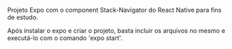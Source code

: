 Projeto Expo com o component Stack-Navigator do React Native para fins de estudo.

Após instalar o expo e criar o projeto, basta incluir os arquivos no mesmo e executá-lo com o comando 'expo start'.
